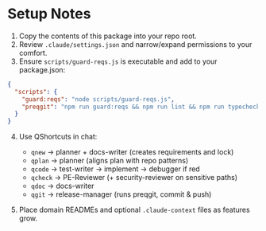 # Setup Notes

1) Copy the contents of this package into your repo root.
2) Review `.claude/settings.json` and narrow/expand permissions to your comfort.
3) Ensure `scripts/guard-reqs.js` is executable and add to your package.json:

```json
{
  "scripts": {
    "guard:reqs": "node scripts/guard-reqs.js",
    "preqgit": "npm run guard:reqs && npm run lint && npm run typecheck && npm test"
  }
}
```

4) Use QShortcuts in chat:
   - `qnew` → planner + docs-writer (creates requirements and lock)
   - `qplan` → planner (aligns plan with repo patterns)
   - `qcode` → test-writer → implement → debugger if red
   - `qcheck` → PE-Reviewer (+ security-reviewer on sensitive paths)
   - `qdoc` → docs-writer
   - `qgit` → release-manager (runs preqgit, commit & push)

5) Place domain READMEs and optional `.claude-context` files as features grow.
